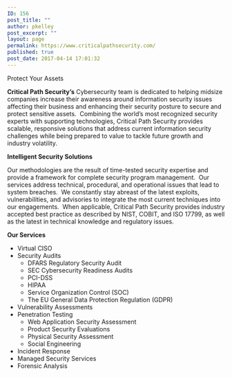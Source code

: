 ```yaml
---
ID: 156
post_title: ""
author: pkelley
post_excerpt: ""
layout: page
permalink: https://www.criticalpathsecurity.com/
published: true
post_date: 2017-04-14 17:01:32
---
```

<!-- wp:cover {"url":"https://www.criticalpathsecurity.com/wp-content/uploads/2018/07/wallpaper_blue_digital.jpg","id":1001} -->
<div class="wp-block-cover has-background-dim" style="background-image:url(https://www.criticalpathsecurity.com/wp-content/uploads/2018/07/wallpaper_blue_digital.jpg)"><p class="wp-block-cover-text">Protect Your Assets</p></div>
<!-- /wp:cover -->

<!-- wp:paragraph -->
<p></p>
<!-- /wp:paragraph -->

<!-- wp:paragraph -->
<p><strong>Critical Path Security’s</strong> Cybersecurity team is dedicated to helping midsize companies increase their awareness around information security issues affecting their business and enhancing their security posture to secure and protect sensitive assets.  Combining the world’s most recognized security experts with supporting technologies, Critical Path Security provides scalable, responsive solutions that address current information security challenges while being prepared to value to tackle future growth and industry volatility.</p>
<!-- /wp:paragraph -->

<!-- wp:paragraph -->
<p><strong>Intelligent Security Solutions</strong></p>
<!-- /wp:paragraph -->

<!-- wp:paragraph -->
<p>Our methodologies are the result of time-tested security expertise and provide a framework for complete security program management.&nbsp; Our services address technical, procedural, and operational issues that lead to system breaches.&nbsp; We constantly stay abreast of the latest exploits, vulnerabilities, and advisories to integrate the most current techniques into our engagements.&nbsp; When applicable, Critical Path Security provides industry accepted best practice as described by NIST, COBIT, and ISO 17799, as well as the latest in technical knowledge and regulatory issues.</p>
<!-- /wp:paragraph -->

<!-- wp:paragraph -->
<p><strong>Our Services</strong></p>
<!-- /wp:paragraph -->

<!-- wp:list -->
<ul><li>Virtual CISO</li><li>Security Audits
<ul>
<li>DFARS Regulatory Security Audit</li>
<li>SEC Cybersecurity Readiness Audits</li>
<li>PCI-DSS</li>
<li>HIPAA</li>
<li>Service Organization Control (SOC)</li>
<li>The EU General Data Protection Regulation (GDPR)</li>
</ul>
</li><li>Vulnerability Assessments</li><li>Penetration Testing
<ul>
<li>Web Application Security Assessment</li>
<li>Product Security Evaluations</li>
<li>Physical Security Assessment</li>
<li>Social Engineering</li>
</ul>
</li><li>Incident Response</li><li>Managed Security Services</li><li>Forensic Analysis</li></ul>
<!-- /wp:list -->